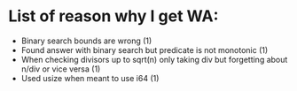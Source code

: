 # List of reason why I get WA:
* Binary search bounds are wrong (1)
* Found answer with binary search but predicate is not monotonic (1)
* When checking divisors up to sqrt(n) only taking div but forgetting about n/div or vice versa (1) 
* Used usize when meant to use i64 (1)
